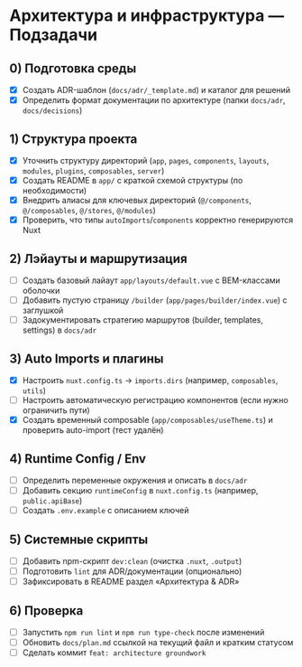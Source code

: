 ﻿# Архитектура и инфраструктура — Подзадачи

## 0) Подготовка среды

- [x] Создать ADR-шаблон (`docs/adr/_template.md`) и каталог для решений
- [x] Определить формат документации по архитектуре (папки `docs/adr`, `docs/decisions`)

## 1) Структура проекта

- [x] Уточнить структуру директорий (`app`, `pages`, `components`, `layouts`, `modules`, `plugins`, `composables`, `server`)
- [x] Создать README в `app/` с краткой схемой структуры (по необходимости)
- [x] Внедрить алиасы для ключевых директорий (`@/components`, `@/composables`, `@/stores`, `@/modules`)
- [x] Проверить, что типы `autoImports`/`components` корректно генерируются Nuxt

## 2) Лэйауты и маршрутизация

- [ ] Создать базовый лайаут `app/layouts/default.vue` с BEM-классами оболочки
- [ ] Добавить пустую страницу `/builder` (`app/pages/builder/index.vue`) с заглушкой
- [ ] Задокументировать стратегию маршрутов (builder, templates, settings) в `docs/adr`

## 3) Auto Imports и плагины

- [x] Настроить `nuxt.config.ts` → `imports.dirs` (например, `composables`, `utils`)
- [ ] Настроить автоматическую регистрацию компонентов (если нужно ограничить пути)
- [x] Создать временный composable (`app/composables/useTheme.ts`) и проверить auto-import (тест удалён)

## 4) Runtime Config / Env

- [ ] Определить переменные окружения и описать в `docs/adr`
- [ ] Добавить секцию `runtimeConfig` в `nuxt.config.ts` (например, `public.apiBase`)
- [ ] Создать `.env.example` с описанием ключей

## 5) Системные скрипты

- [ ] Добавить npm-скрипт `dev:clean` (очистка `.nuxt`, `.output`)
- [ ] Подготовить `lint` для ADR/документации (опционально)
- [ ] Зафиксировать в README раздел «Архитектура & ADR»

## 6) Проверка

- [ ] Запустить `npm run lint` и `npm run type-check` после изменений
- [ ] Обновить `docs/plan.md` ссылкой на текущий файл и кратким статусом
- [ ] Сделать коммит `feat: architecture groundwork`
